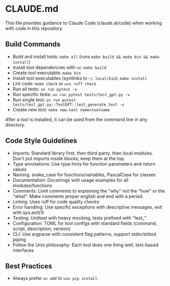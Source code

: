 # CLAUDE.md

This file provides guidance to Claude Code (claude.ai/code) when working with code in this repository.

## Build Commands
- Build and install tools: `make all` (runs `make build && make bin && make install`)
- Install tool dependencies with `uv`: `make build` 
- Create tool executable: `make bin`
- Install tool executables (symlinks to `~/.local/bin`): `make install`
- Lint code: `make check` or `uvx ruff check`
- Run all tests: `uv run pytest -v`
- Run specific tests: `uv run pytest tests/test_gpt.py -v`
- Run single test: `uv run pytest tests/test_gpt.py::TestGPT::test_generate_text -v`
- Create new tool: `make new-tool name=toolname`

After a tool is installed, it can be used from the command line in any directory.

## Code Style Guidelines
- Imports: Standard library first, then third-party, then local modules. Don't put imports inside blocks, keep them at the top.
- Type annotations: Use type hints for function parameters and return values
- Naming: snake_case for functions/variables, PascalCase for classes
- Documentation: Docstrings with usage examples for all modules/functions
- Comments: Limit comments to explaining the "why" not the "how" or the "what". Make comments proper english and end with a period.
- Linting: Uses ruff for code quality checks
- Error handling: Use specific exceptions with descriptive messages, exit with sys.exit(1)
- Testing: Unittest with heavy mocking, tests prefixed with "test_"
- Configuration: TOML for tool configs with standard fields (command, script, description, version)
- CLI: Use argparse with consistent flag patterns, support stdin/stdout piping
- Follow the Unix philosophy: Each tool does one thing well, text-based interfaces

## Best Practices
- Always prefer `uv add` to `uvx pip install`.
